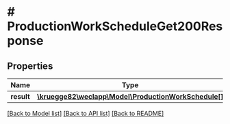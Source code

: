 # # ProductionWorkScheduleGet200Response

## Properties

Name | Type | Description | Notes
------------ | ------------- | ------------- | -------------
**result** | [**\kruegge82\weclapp\Model\ProductionWorkSchedule[]**](ProductionWorkSchedule.md) |  | [optional]

[[Back to Model list]](../../README.md#models) [[Back to API list]](../../README.md#endpoints) [[Back to README]](../../README.md)
